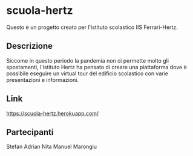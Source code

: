 # scuola-hertz

Questo è un progetto creato per l'istituto scolastico IIS Ferrari-Hertz.

## Descrizione

Siccome in questo periodo la pandemia non ci permette molto gli spostamenti, l'istituto Hertz ha pensato di creare una piattaforma dove è possibile eseguire un virtual tour del edificio scolastico con varie presentazioni e informazioni.

## Link

https://scuola-hertz.herokuapp.com/

## Partecipanti

Stefan Adrian Nita
Manuel Marongiu
